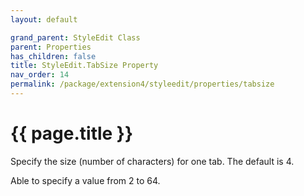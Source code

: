 ```yaml
---
layout: default

grand_parent: StyleEdit Class
parent: Properties
has_children: false
title: StyleEdit.TabSize Property
nav_order: 14
permalink: /package/extension4/styleedit/properties/tabsize
---
```

# {{ page.title }}

Specify the size (number of characters) for one tab. The default is 4.

Able to specify a value from 2 to 64.